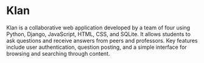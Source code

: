# Klan
 Klan is a collaborative web application developed by a team of four using Python, Django, JavaScript, HTML, CSS, and SQLite. It allows students to ask questions and receive answers from peers and professors. Key features include user authentication, question posting, and a simple interface for browsing and searching through content. 
